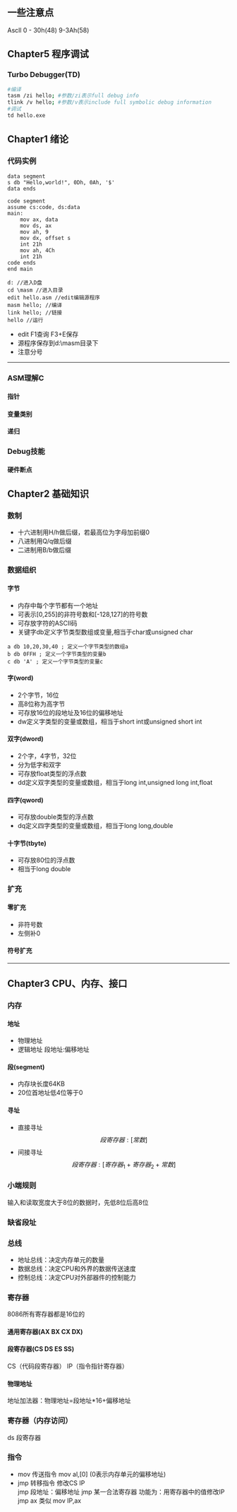 ## 一些注意点
Ascll
0 - 30h(48) 9-3Ah(58)
## Chapter5 程序调试
### Turbo Debugger(TD)
```bash
#编译
tasm /zi hello; #参数/zi表示full debug info
tlink /v hello; #参数/v表示include full symbolic debug information
#调试
td hello.exe
```
## Chapter1 绪论
### 代码实例
```arm
data segment
s db "Hello,world!", 0Dh, 0Ah, '$'
data ends

code segment
assume cs:code, ds:data
main:
    mov ax, data
    mov ds, ax
    mov ah, 9
    mov dx, offset s
    int 21h
    mov ah, 4Ch
    int 21h
code ends
end main
```
```
d: //进入D盘
cd \masm //进入目录
edit hello.asm //edit编辑源程序
masm hello; //编译
link hello; //链接
hello //运行
```
+ edit F1查询 F3+E保存
+ 源程序保存到d:\masm目录下
+ 注意分号
---
### ASM理解C
#### 指针
#### 变量类别
#### 递归
### Debug技能
#### 硬件断点
## Chapter2 基础知识
### 数制
+ 十六进制用H/h做后缀，若最高位为字母加前缀0
+ 八进制用Q/q做后缀
+ 二进制用B/b做后缀
### 数据组织
#### 字节
+ 内存中每个字节都有一个地址
+ 可表示[0,255]的非符号数和[-128,127]的符号数
+ 可存放字符的ASCII码
+ 关键字db定义字节类型数组或变量,相当于char或unsigned char
```
a db 10,20,30,40 ; 定义一个字节类型的数组a
b db 0FFH ; 定义一个字节类型的变量b
c db 'A' ; 定义一个字节类型的变量c
```
#### 字(word)
+ 2个字节，16位
+ 高8位称为高字节
+ 可存放16位的段地址及16位的偏移地址
+ dw定义字类型的变量或数组，相当于short int或unsigned short int
#### 双字(dword)
+ 2个字，4字节，32位
+ 分为低字和双字
+ 可存放float类型的浮点数
+ dd定义双字类型的变量或数组，相当于long int,unsigned long int,float
#### 四字(qword)
+ 可存放double类型的浮点数
+ dq定义四字类型的变量或数组，相当于long long,double
#### 十字节(tbyte)
+ 可存放80位的浮点数
+ 相当于long double
### 扩充
#### 零扩充
+ 非符号数
+ 左侧补0
#### 符号扩充
---
## Chapter3 CPU、内存、接口
### 内存
#### 地址
+ 物理地址
+ 逻辑地址 段地址:偏移地址
#### 段(segment)
+ 内存块长度64KB
+ 20位首地址低4位等于0
#### 寻址
+ 直接寻址
$$段寄存器:[常数]$$
+ 间接寻址
$$段寄存器:[寄存器_1+寄存器_2+常数]$$
### 小端规则
输入和读取宽度大于8位的数据时，先低8位后高8位
### 缺省段址
### 总线
+ 地址总线：决定内存单元的数量
+ 数据总线：决定CPU和外界的数据传送速度
+ 控制总线：决定CPU对外部器件的控制能力
### 寄存器
8086所有寄存器都是16位的
#### 通用寄存器(AX BX CX DX)
#### 段寄存器(CS DS ES SS)
CS（代码段寄存器） IP（指令指针寄存器）
#### 物理地址
地址加法器：物理地址=段地址*16+偏移地址
### 寄存器（内存访问）
ds 段寄存器
### 指令
+ mov 传送指令
mov al,[0] (0表示内存单元的偏移地址)
+ jmp 转移指令 修改CS IP  
jmp 段地址：偏移地址
jmp 某一合法寄存器 功能为：用寄存器中的值修改IP
jmp ax 类似 mov IP,ax